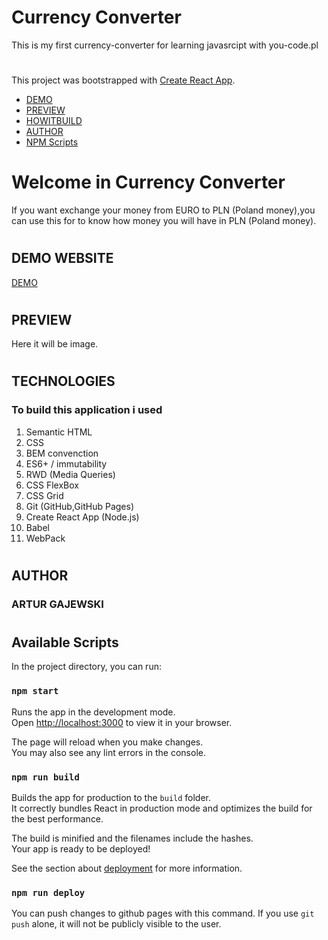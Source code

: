 # Currency Converter
This is my first currency-converter for learning javasrcipt with you-code.pl

#
This project was bootstrapped with [Create React App](https://github.com/facebook/create-react-app).

- [DEMO](https://github.com/arturgajewski/currency-converter-react#demo-website)
- [PREVIEW](https://github.com/arturgajewski/currency-converter-react#preview)
- [HOWITBUILD](https://github.com/arturgajewski/currency-converter-react#technologies)
- [AUTHOR](https://github.com/arturgajewski/currency-converter-react#author)
- [NPM Scripts](https://github.com/arturgajewski/currency-converter-react#available-scripts)
#
# Welcome in Currency Converter
If you want exchange your money from EURO to PLN (Poland money),you can use this for to know how money you will have in PLN (Poland money). 
#
## DEMO WEBSITE
[DEMO](https://arturgajewski.github.io/currency-converter-react/)

#
## PREVIEW
Here it will be image.
#
## TECHNOLOGIES
### To build this application i used

1.  Semantic HTML
2.  CSS
3.  BEM convenction
4.  ES6+ / immutability
5.  RWD (Media Queries)
6.  CSS FlexBox
7.  CSS Grid
8.  Git (GitHub,GitHub Pages)
9.  Create React App (Node.js)
10. Babel
11. WebPack
#
## AUTHOR
### ARTUR GAJEWSKI
#
## Available Scripts

In the project directory, you can run:

### `npm start`

Runs the app in the development mode.\
Open [http://localhost:3000](http://localhost:3000) to view it in your browser.

The page will reload when you make changes.\
You may also see any lint errors in the console.

### `npm run build`

Builds the app for production to the `build` folder.\
It correctly bundles React in production mode and optimizes the build for the best performance.

The build is minified and the filenames include the hashes.\
Your app is ready to be deployed!

See the section about [deployment](https://facebook.github.io/create-react-app/docs/deployment) for more information.

### `npm run deploy`

You can push changes to github pages with this command. If you use `git push` alone, it will not be publicly visible to the user.
#